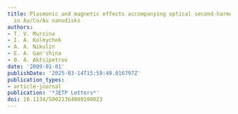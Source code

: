 ```yaml
---
title: Plasmonic and magnetic effects accompanying optical second-harmonic generation
  in Au/Co/Au nanodisks
authors:
- T. V. Murzina
- I. A. Kolmychek
- A. A. Nikulin
- E. A. Gan'shina
- O. A. Aktsipetrov
date: '2009-01-01'
publishDate: '2025-03-14T15:59:49.016797Z'
publication_types:
- article-journal
publication: '*JETP Letters*'
doi: 10.1134/S0021364009190023
---
```

